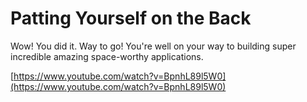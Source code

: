 # Patting Yourself on the Back

Wow! You did it. Way to go! You're well on your way to building super incredible amazing space-worthy applications.

[https://www.youtube.com/watch?v=BpnhL89l5W0](https://www.youtube.com/watch?v=BpnhL89l5W0)



